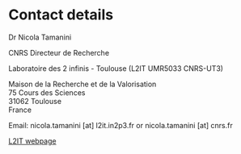 # Contact details

Dr Nicola Tamanini

CNRS Directeur de Recherche

Laboratoire des 2 infinis - Toulouse (L2IT UMR5033 CNRS-UT3)

Maison de la Recherche et de la Valorisation  
75 Cours des Sciences  
31062 Toulouse  
France
 
Email: nicola.tamanini [at] l2it.in2p3.fr or nicola.tamanini [at] cnrs.fr

[L2IT webpage](https://www.l2it.in2p3.fr)
